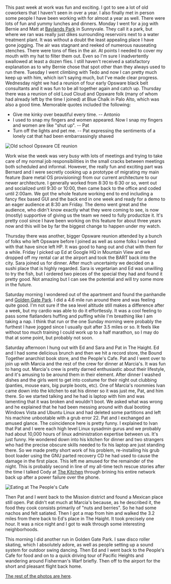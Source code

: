 This past week at work was fun and exciting. I got to see a lot of old coworkers that I haven't seen in over a year. I also finally met in person some people I have been working with for almost a year as well. There were lots of fun and yummy lunches and dinners. Monday I went for a jog with Bernie and Matt at [Baylands Park](http://maps.google.com/maps?f=q&source=s_q&hl=en&geocode=&q=baylands+park,+sunnyvale,+ca&sll=40.010492,-105.276843&sspn=0.472277,1.051254&ie=UTF8&ll=37.402551,-122.018538&spn=0.061228,0.131407&z=14&iwloc=B) in Sunnyvale. They call it a park, but where we ran was really just dikes surrounding reservoirs next to a water treatment plant. It was without a doubt the least appealing place I have gone jogging. The air was stagnant and reeked of numerous nauseating stenches. There were tons of flies in the air. At points I needed to cover my mouth with my hat to filter them out. Even so I'm sure I inadvertently swallowed at least a dozen flies. I still haven't received a satisfactory explanation as to why Bernie chose that spot other than they always used to run there. Tuesday I went climbing with Tedo and now I can pretty much keep up with him, which isn't saying much, but I've made clear progress. Wednesday night we had a reunion of four early Opsware black belt consultants and it was fun to be all together again and catch up. Thursday there was a reunion of old Loud Cloud and Opsware folk (many of whom had already left by the time I joined) at Blue Chalk in Palo Alto, which was also a good time. Memorable quotes included the following:

*   Give me kinky over beautiful every time. -- Antonio
*   I used to snap my fingers and women appeared. Now I snap my fingers and women are like "shut up". -- Pat
*   Turn off the lights and pet me. -- Pat expressing the sentiments of a lonely cat that had been embarrassingly shaved

![Old school Opsware CE reunion](/photos/san_francisco_aug_2009/054_opsware_reunion.jpg)

Work wise the week was very busy with lots of meetings and trying to take care of my normal job responsibilities in the small cracks between meetings both scheduled and informal. However, the really fun and exciting part was Bernard and I were secretly cooking up a prototype of migrating my main feature (bare metal OS provisioning) from our current architecture to our newer architecture. I generally worked from 8:30 to 6:30 or so, went out and socialized until 9:30 or 10:00, then came back to the office and coded until 2:00am. We got the whole feature working end to end including a fancy flex based GUI and the back end in one week and ready for a demo to an eager audience at 8:30 am Friday. The demo went great and the audience, who didn't know exactly what they were coming to see, is now (mostly) supportive of giving us the team we need to fully productize it. It's pretty cool since I have been working on this feature for about three years now and this will be by far the biggest change to happen under my watch.

Thursday there was another, bigger Opsware reunion attended by a bunch of folks who left Opsware before I joined as well as some folks I worked with that have since left HP. It was good to hang out and chat with them for a while. Friday I picked up Ed at Google HQ in Mountain View and we dropped off my rental car at the airport and took the BART back into the city. Sara joined us for dinner. After much uncertainty we decided on a sushi place that is highly regarded. Sara is vegetarian and Ed was unwilling to try the fish, but I ordered two pieces of the special they had and found it pretty good. Not amazing but I can see the potential and will try some more in the future.

Saturday morning I wondered out of the apartment and found the panhandle and [Golden Gate Park](http://maps.google.com/maps?f=q&source=s_q&hl=en&geocode=&q=golden+gate+park,+san+francisco&sll=37.402551,-122.018538&sspn=0.061228,0.131407&ie=UTF8&z=15&iwloc=A). I did a 4.6 mile run around there and was feeling quite good. I'm not sure if the sea level altitude still makes a difference after a week, but my cardio was able to do it effortlessly. It was a cool feeling to pass some flatlanders huffing and puffing while I'm breathing like I am taking a nap. I think that run or the one Sunday morning were probably the furthest I have jogged since I usually quit after 3.5 miles or so. It feels like without too much training I could work up to a half marathon, so I may do that at some point, but probably not soon.

Saturday afternoon I hung out with Ed and Sara and Pat in The Haight. Ed and I had some delicious brunch and then we hit a record store, the Bound Together anarchist book store, and the People's Cafe. Pat and I went over to join up with Marcia and the rest of the crew for dinner at Marcia's. It was fun to hang out. Marcia's crew is pretty darned enthusiastic about their lifestyle, and it's amusing to be around them in their element. After dinner I washed dishes and the girls went to get into costume for their night out clubbing (panties, mouse ears, big purple boots, etc). One of Marcia's roommies Ivan came down into the kitchen to eat his dinner so it was just me, Pat, and him there. So we started talking and he had is laptop with him and was lamenting that it was broken and wouldn't boot. We asked what was wrong and he explained that he had been messing around with dual booting Windows Vista and Ubuntu Linux and had deleted some partitions and left his machine unbootable with a grub error 22\. Pat and I exchanged an amused glance. The coincidence here is pretty funny. I explained to Ivan that Pat and I were each high level Linux sysadmin gurus and we probably had about 10,000 hours of linux administration expertise between us. It's just funny. He wondered down into his kitchen for dinner and two strangers who had the precise obscure skills needed to fix his laptop are just standing there. So we made pretty short work of his problem, re-installing his grub boot loader using the GNU parted recovery CD he had used to cause the damage in the first place. This left me amused for the remainder of the night. This is probably second in line of my all-time tech rescue stories after the time I talked Cody at [The Kitchen](http://www.thekitchen.org/) through brining his entire network back up after a power failure over the phone.

![Eating at The People's Cafe](/photos/san_francisco_aug_2009/059_pp_ed_sl_peoples_cafe.jpg)

Then Pat and I went back to the Mission district and found a Mexican place still open. Pat didn't eat much at Marcia's because, as he described it, the food they cook consists primarily of "nuts and berries". So he had some nachos and felt satiated. Then I got a map from him and walked the 3.2 miles from there back to Ed's place in The Haight. It took precisely one hour. It was a nice night and I got to walk through some interesting neighborhoods.

This morning I did another run in Golden Gate Park. I saw disco roller skating, which I absolutely adore, as well as people setting up a sound system for outdoor swing dancing. Then Ed and I went back to the People's Cafe for food and on to a quick driving tour of Pacific Heights and wandering around Fisherman's Warf briefly. Then off to the airport for the short and pleasant flight back home.

[The rest of the photos are here](/app/photos?gallery=san_francisco_aug_2009).